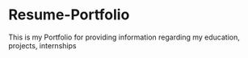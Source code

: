 # Resume-Portfolio
This is my Portfolio for providing information regarding my education, projects, internships
